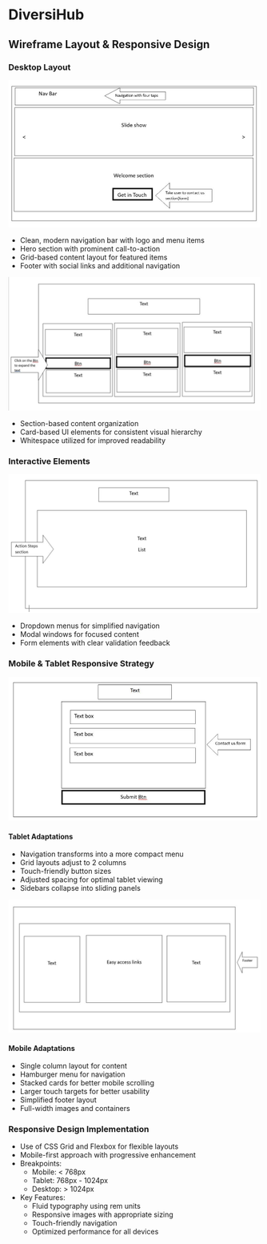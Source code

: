 # DiversiHub

## Wireframe Layout & Responsive Design

### Desktop Layout
![Homepage Desktop View](./images/readme/img1.JPG)
- Clean, modern navigation bar with logo and menu items
- Hero section with prominent call-to-action
- Grid-based content layout for featured items
- Footer with social links and additional navigation

![Content Structure](./images/readme/img%202.JPG)
- Section-based content organization
- Card-based UI elements for consistent visual hierarchy
- Whitespace utilized for improved readability

### Interactive Elements
![User Interaction](./images/readme/img%203.JPG)
- Dropdown menus for simplified navigation
- Modal windows for focused content
- Form elements with clear validation feedback

### Mobile & Tablet Responsive Strategy
![Tablet Layout](./images/readme/img%204.JPG)
#### Tablet Adaptations
- Navigation transforms into a more compact menu
- Grid layouts adjust to 2 columns
- Touch-friendly button sizes
- Adjusted spacing for optimal tablet viewing
- Sidebars collapse into sliding panels

![Mobile Layout](./images/readme/img%205.JPG)
#### Mobile Adaptations
- Single column layout for content
- Hamburger menu for navigation
- Stacked cards for better mobile scrolling
- Larger touch targets for better usability
- Simplified footer layout
- Full-width images and containers

### Responsive Design Implementation
- Use of CSS Grid and Flexbox for flexible layouts
- Mobile-first approach with progressive enhancement
- Breakpoints:
  - Mobile: < 768px
  - Tablet: 768px - 1024px
  - Desktop: > 1024px
- Key Features:
  - Fluid typography using rem units
  - Responsive images with appropriate sizing
  - Touch-friendly navigation
  - Optimized performance for all devices

